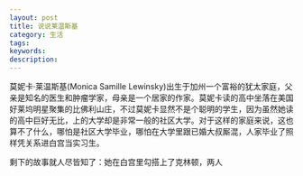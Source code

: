 ```yaml
---
layout: post
title: 说说莱温斯基
category: 生活
tags: 
keywords: 
description: 
---
```


莫妮卡·莱温斯基(Monica Samille Lewinsky)出生于加州一个富裕的犹太家庭，父亲是知名的医生和肿瘤学家，母亲是一个居家的作家。莫妮卡读的高中坐落在美国好莱坞明星聚集的比佛利山庄，不过莫妮卡显然不是个聪明的学生，因为虽然她读的高中巨好无比，上的大学却是非常一般的社区大学。对于这样的家庭来说，这也算不了什么，哪怕是社区大学毕业，哪怕在大学里跟已婚大叔厮混，人家毕业了照样凭关系进白宫当实习生。

剩下的故事就人尽皆知了：她在白宫里勾搭上了克林顿，两人
